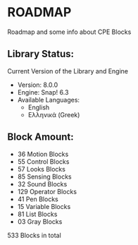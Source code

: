 # ROADMAP

Roadmap and some info about CPE Blocks

## Library Status:
Current Version of the Library and Engine
- Version: 8.0.0
- Engine: Snap! 6.3
- Available Languages:
  - English
  - Ελληνικά (Greek)

## Block Amount:
- 36 Motion Blocks
- 55 Control Blocks
- 57 Looks Blocks
- 85 Sensing Blocks
- 32 Sound Blocks
- 129 Operator Blocks
- 41 Pen Blocks
- 15 Variable Blocks
- 81 List Blocks
- 03 Gray Blocks

533 Blocks in total
